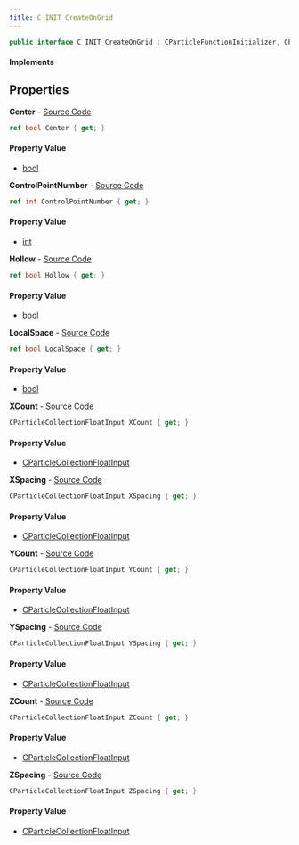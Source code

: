 ```yaml
---
title: C_INIT_CreateOnGrid
---
```


```csharp
public interface C_INIT_CreateOnGrid : CParticleFunctionInitializer, CParticleFunction, ISchemaClass<CParticleFunction>, ISchemaClass<CParticleFunctionInitializer>, ISchemaClass<C_INIT_CreateOnGrid>, ISchemaField, ISchemaClass, INativeHandle
```

#### Implements

## Properties

**Center** - [Source Code](https://github.com/swiftly-solution/swiftlys2/blob/main/managed/src/SwiftlyS2.Generated/Schemas/Interfaces/C_INIT_CreateOnGrid.cs#L32)

```csharp
ref bool Center { get; }
```

#### Property Value

- [bool](https://learn.microsoft.com/dotnet/api/system.boolean)

**ControlPointNumber** - [Source Code](https://github.com/swiftly-solution/swiftlys2/blob/main/managed/src/SwiftlyS2.Generated/Schemas/Interfaces/C_INIT_CreateOnGrid.cs#L28)

```csharp
ref int ControlPointNumber { get; }
```

#### Property Value

- [int](https://learn.microsoft.com/dotnet/api/system.int32)

**Hollow** - [Source Code](https://github.com/swiftly-solution/swiftlys2/blob/main/managed/src/SwiftlyS2.Generated/Schemas/Interfaces/C_INIT_CreateOnGrid.cs#L34)

```csharp
ref bool Hollow { get; }
```

#### Property Value

- [bool](https://learn.microsoft.com/dotnet/api/system.boolean)

**LocalSpace** - [Source Code](https://github.com/swiftly-solution/swiftlys2/blob/main/managed/src/SwiftlyS2.Generated/Schemas/Interfaces/C_INIT_CreateOnGrid.cs#L30)

```csharp
ref bool LocalSpace { get; }
```

#### Property Value

- [bool](https://learn.microsoft.com/dotnet/api/system.boolean)

**XCount** - [Source Code](https://github.com/swiftly-solution/swiftlys2/blob/main/managed/src/SwiftlyS2.Generated/Schemas/Interfaces/C_INIT_CreateOnGrid.cs#L16)

```csharp
CParticleCollectionFloatInput XCount { get; }
```

#### Property Value

- [CParticleCollectionFloatInput](/docs/api/shared/schemadefinitions/cparticlecollectionfloatinput)

**XSpacing** - [Source Code](https://github.com/swiftly-solution/swiftlys2/blob/main/managed/src/SwiftlyS2.Generated/Schemas/Interfaces/C_INIT_CreateOnGrid.cs#L22)

```csharp
CParticleCollectionFloatInput XSpacing { get; }
```

#### Property Value

- [CParticleCollectionFloatInput](/docs/api/shared/schemadefinitions/cparticlecollectionfloatinput)

**YCount** - [Source Code](https://github.com/swiftly-solution/swiftlys2/blob/main/managed/src/SwiftlyS2.Generated/Schemas/Interfaces/C_INIT_CreateOnGrid.cs#L18)

```csharp
CParticleCollectionFloatInput YCount { get; }
```

#### Property Value

- [CParticleCollectionFloatInput](/docs/api/shared/schemadefinitions/cparticlecollectionfloatinput)

**YSpacing** - [Source Code](https://github.com/swiftly-solution/swiftlys2/blob/main/managed/src/SwiftlyS2.Generated/Schemas/Interfaces/C_INIT_CreateOnGrid.cs#L24)

```csharp
CParticleCollectionFloatInput YSpacing { get; }
```

#### Property Value

- [CParticleCollectionFloatInput](/docs/api/shared/schemadefinitions/cparticlecollectionfloatinput)

**ZCount** - [Source Code](https://github.com/swiftly-solution/swiftlys2/blob/main/managed/src/SwiftlyS2.Generated/Schemas/Interfaces/C_INIT_CreateOnGrid.cs#L20)

```csharp
CParticleCollectionFloatInput ZCount { get; }
```

#### Property Value

- [CParticleCollectionFloatInput](/docs/api/shared/schemadefinitions/cparticlecollectionfloatinput)

**ZSpacing** - [Source Code](https://github.com/swiftly-solution/swiftlys2/blob/main/managed/src/SwiftlyS2.Generated/Schemas/Interfaces/C_INIT_CreateOnGrid.cs#L26)

```csharp
CParticleCollectionFloatInput ZSpacing { get; }
```

#### Property Value

- [CParticleCollectionFloatInput](/docs/api/shared/schemadefinitions/cparticlecollectionfloatinput)

